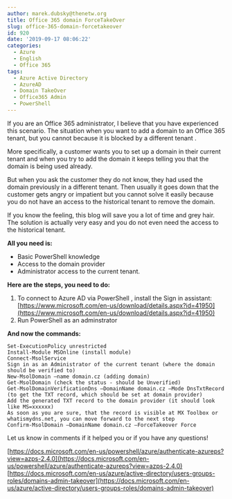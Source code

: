 ```yaml
---
author: marek.dubsky@thenetw.org
title: Office 365 domain ForceTakeOver
slug: office-365-domain-forcetakeover
id: 920
date: '2019-09-17 08:06:22'
categories:
  - Azure
  - English
  - Office 365
tags:
  - Azure Active Directory
  - AzureAD
  - Domain TakeOver
  - Office365 Admin
  - PowerShell
---
```


If you are an Office 365 administrator, I believe that you have experienced this scenario. The situation when you want to add a domain to an Office 365 tenant, but you cannot because it is blocked by a different tenant .

More specifically, a customer wants you to set up a domain in their current tenant and when you try to add the domain it keeps telling you that the domain is being used already.

But when you ask the customer they do not know, they had used the domain previously in a different tenant. Then usually it goes down that the customer gets angry or impatient but you cannot solve it easily because you do not have an access to the historical tenant to remove the domain.

If you know the feeling, this blog will save you a lot of time and grey hair.  
The solution is actually very easy and you do not even need the access to the historical tenant.

**All you need is:**

*   Basic PowerShell knowledge
*   Access to the domain provider
*   Administrator access to the current tenant.

**Here are the steps, you need to do:**

1.  To connect to Azure AD via PowerShell , install the Sign in assistant:  
    [https://www.microsoft.com/en-us/download/details.aspx?id=41950](https://www.microsoft.com/en-us/download/details.aspx?id=41950)
2.  Run PowerShell as an adminstrator

**And now the commands:**

    Set-ExecutionPolicy unrestricted
    Install-Module MSOnline (install module)
    Connect-MsolService
    Sign in as an Administrator of the current tenant (where the domain should be verified to)
    New-MsolDomain –name domain.cz (adding domain)
    Get-MsolDomain (check the status - should be Unverified)
    Get-MsolDomainVerificationDns –DomainName domain.cz –Mode DnsTxtRecord (to get the TXT record, which should be set at domain provider)
    Add the generated TXT record to the domain provider (it should look like MS=xxxxxx)
    As soon as you are sure, that the record is visible at MX Toolbox or whatismydns.net, you can move forward to the next step
    Confirm-MsolDomain –DomainName domain.cz –ForceTakeover Force

Let us know in comments if it helped you or if you have any questions!

[https://docs.microsoft.com/en-us/powershell/azure/authenticate-azureps?view=azps-2.4.0](https://docs.microsoft.com/en-us/powershell/azure/authenticate-azureps?view=azps-2.4.0)  
[https://docs.microsoft.com/en-us/azure/active-directory/users-groups-roles/domains-admin-takeover](https://docs.microsoft.com/en-us/azure/active-directory/users-groups-roles/domains-admin-takeover)